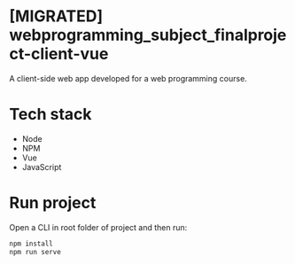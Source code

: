 # [MIGRATED] webprogramming_subject_finalproject-client-vue
A client-side web app developed for a web programming course.

# Tech stack
<ul>
  <li>Node</li>
  <li>NPM</li>
  <li>Vue</li>
  <li>JavaScript</li>
</ul>

# Run project
Open a CLI in root folder of project and then run:

```sh
npm install
npm run serve
```
